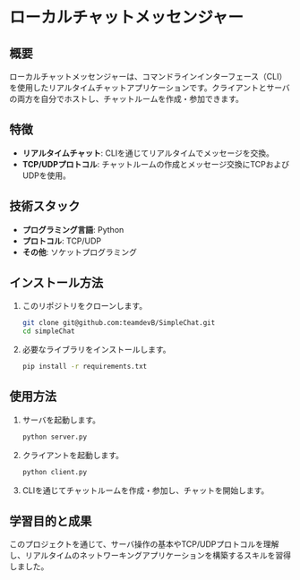# ローカルチャットメッセンジャー

## 概要
ローカルチャットメッセンジャーは、コマンドラインインターフェース（CLI）を使用したリアルタイムチャットアプリケーションです。クライアントとサーバの両方を自分でホストし、チャットルームを作成・参加できます。

## 特徴
- **リアルタイムチャット**: CLIを通じてリアルタイムでメッセージを交換。
- **TCP/UDPプロトコル**: チャットルームの作成とメッセージ交換にTCPおよびUDPを使用。

## 技術スタック
- **プログラミング言語**: Python
- **プロトコル**: TCP/UDP
- **その他**: ソケットプログラミング

## インストール方法
1. このリポジトリをクローンします。
    ```sh
    git clone git@github.com:teamdevB/SimpleChat.git
    cd simpleChat
    ```
2. 必要なライブラリをインストールします。
    ```sh
    pip install -r requirements.txt
    ```

## 使用方法
1. サーバを起動します。
    ```sh
    python server.py
    ```
2. クライアントを起動します。
    ```sh
    python client.py
    ```
3. CLIを通じてチャットルームを作成・参加し、チャットを開始します。

## 学習目的と成果
このプロジェクトを通じて、サーバ操作の基本やTCP/UDPプロトコルを理解し、リアルタイムのネットワーキングアプリケーションを構築するスキルを習得しました。
